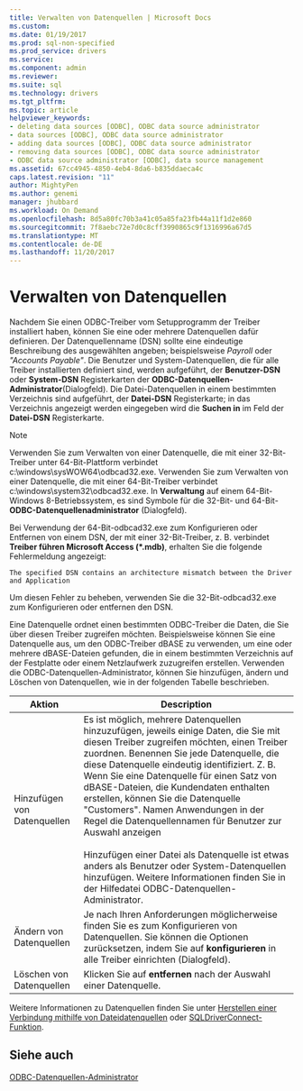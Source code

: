 ```yaml
---
title: Verwalten von Datenquellen | Microsoft Docs
ms.custom: 
ms.date: 01/19/2017
ms.prod: sql-non-specified
ms.prod_service: drivers
ms.service: 
ms.component: admin
ms.reviewer: 
ms.suite: sql
ms.technology: drivers
ms.tgt_pltfrm: 
ms.topic: article
helpviewer_keywords:
- deleting data sources [ODBC], ODBC data source administrator
- data sources [ODBC], ODBC data source administrator
- adding data sources [ODBC], ODBC data source administrator
- removing data sources [ODBC], ODBC data source administrator
- ODBC data source administrator [ODBC], data source management
ms.assetid: 67cc4945-4850-4eb4-8da6-b835ddaeca4c
caps.latest.revision: "11"
author: MightyPen
ms.author: genemi
manager: jhubbard
ms.workload: On Demand
ms.openlocfilehash: 8d5a80fc70b3a41c05a85fa23fb44a11f1d2e860
ms.sourcegitcommit: 7f8aebc72e7d0c8cff3990865c9f1316996a67d5
ms.translationtype: MT
ms.contentlocale: de-DE
ms.lasthandoff: 11/20/2017
---
```

# <a name="managing-data-sources"></a>Verwalten von Datenquellen
Nachdem Sie einen ODBC-Treiber vom Setupprogramm der Treiber installiert haben, können Sie eine oder mehrere Datenquellen dafür definieren. Der Datenquellenname (DSN) sollte eine eindeutige Beschreibung des ausgewählten angeben; beispielsweise *Payroll* oder *"Accounts Payable"*. Die Benutzer und System-Datenquellen, die für alle Treiber installierten definiert sind, werden aufgeführt, der **Benutzer-DSN** oder **System-DSN** Registerkarten der **ODBC-Datenquellen-Administrator**(Dialogfeld). Die Datei-Datenquellen in einem bestimmten Verzeichnis sind aufgeführt, der **Datei-DSN** Registerkarte; in das Verzeichnis angezeigt werden eingegeben wird die **Suchen in** im Feld der **Datei-DSN** Registerkarte.  
  
> [!NOTE]  
>  Verwenden Sie zum Verwalten von einer Datenquelle, die mit einer 32-Bit-Treiber unter 64-Bit-Plattform verbindet c:\windows\sysWOW64\odbcad32.exe. Verwenden Sie zum Verwalten von einer Datenquelle, die mit einer 64-Bit-Treiber verbindet c:\windows\system32\odbcad32.exe. In **Verwaltung** auf einem 64-Bit-Windows 8-Betriebssystem, es sind Symbole für die 32-Bit- und 64-Bit- **ODBC-Datenquellenadministrator** (Dialogfeld).  
  
 Bei Verwendung der 64-Bit-odbcad32.exe zum Konfigurieren oder Entfernen von einem DSN, der mit einer 32-Bit-Treiber, z. B. verbindet **Treiber führen Microsoft Access (\*.mdb)**, erhalten Sie die folgende Fehlermeldung angezeigt:  
  
```  
The specified DSN contains an architecture mismatch between the Driver and Application  
```  
  
 Um diesen Fehler zu beheben, verwenden Sie die 32-Bit-odbcad32.exe zum Konfigurieren oder entfernen den DSN.  
  
 Eine Datenquelle ordnet einen bestimmten ODBC-Treiber die Daten, die Sie über diesen Treiber zugreifen möchten. Beispielsweise können Sie eine Datenquelle aus, um den ODBC-Treiber dBASE zu verwenden, um eine oder mehrere dBASE-Dateien gefunden, die in einem bestimmten Verzeichnis auf der Festplatte oder einem Netzlaufwerk zuzugreifen erstellen. Verwenden die ODBC-Datenquellen-Administrator, können Sie hinzufügen, ändern und Löschen von Datenquellen, wie in der folgenden Tabelle beschrieben.  
  
|Aktion|Description|  
|------------|-----------------|  
|Hinzufügen von Datenquellen|Es ist möglich, mehrere Datenquellen hinzuzufügen, jeweils einige Daten, die Sie mit diesen Treiber zugreifen möchten, einen Treiber zuordnen. Benennen Sie jede Datenquelle, die diese Datenquelle eindeutig identifiziert. Z. B. Wenn Sie eine Datenquelle für einen Satz von dBASE-Dateien, die Kundendaten enthalten erstellen, können Sie die Datenquelle "Customers". Namen Anwendungen in der Regel die Datenquellennamen für Benutzer zur Auswahl anzeigen<br /><br /> Hinzufügen einer Datei als Datenquelle ist etwas anders als Benutzer oder System-Datenquellen hinzufügen. Weitere Informationen finden Sie in der Hilfedatei ODBC-Datenquellen-Administrator.|  
|Ändern von Datenquellen|Je nach Ihren Anforderungen möglicherweise finden Sie es zum Konfigurieren von Datenquellen. Sie können die Optionen zurücksetzen, indem Sie auf **konfigurieren** in alle Treiber einrichten (Dialogfeld).|  
|Löschen von Datenquellen|Klicken Sie auf **entfernen** nach der Auswahl einer Datenquelle.|  
  
 Weitere Informationen zu Datenquellen finden Sie unter [Herstellen einer Verbindung mithilfe von Dateidatenquellen](../../odbc/reference/develop-app/connecting-using-file-data-sources.md) oder [SQLDriverConnect-Funktion](../../odbc/reference/syntax/sqldriverconnect-function.md).  
  
## <a name="see-also"></a>Siehe auch  
 [ODBC-Datenquellen-Administrator](../../odbc/admin/odbc-data-source-administrator.md)
